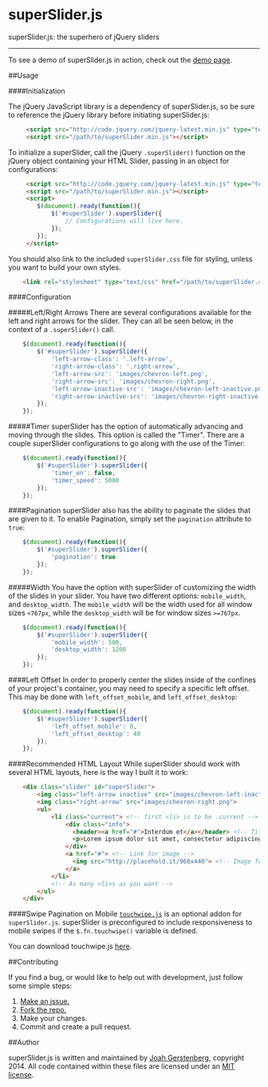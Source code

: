 superSlider.js
==============

superSlider.js: the superhero of jQuery sliders

---

To see a demo of superSlider.js in action, check out the [demo page](http://www.joahg.com/superSlider.js/demo.html).

##Usage

####Initialization

The jQuery JavaScript library is a dependency of superSlider.js, so be sure to reference the jQuery library before initiating superSlider.js:

```html
     <script src="http://code.jquery.com/jquery-latest.min.js" type="text/javascript"></script>
     <script src="/path/to/superSlider.min.js"></script>
```

To initialize a superSlider, call the jQuery `.superSlider()` function on the jQuery object containing your HTML Slider, passing in an object for configurations:

```html
     <script src="http://code.jquery.com/jquery-latest.min.js" type="text/javascript"></script>
     <script src="/path/to/superSlider.min.js"></script>
     <script>
     	$(document).ready(function(){
     		$('#superSlider').superSlider({
	     		// Configurations will live here.
	     	});
     	});
     </script>
```

You should also link to the included `superSlider.css` file for styling, unless you want to build your own styles.

```html
	<link rel="stylesheet" type="text/css" href="/path/to/superSlider.css">
```

####Configuration

#####Left/Right Arrows
There are several configurations available for the left and right arrows for the slider. They can all be seen below, in the context of a `.superSlider()` call.

```javascript
 	$(document).ready(function(){
 		$('#superSlider').superSlider({
     		'left-arrow-class': '.left-arrow',                              //Sets the selector class for the left arrow
     		'right-arrow-class': '.right-arrow',                            //Sets the selector class for the right arrow
     		'left-arrow-src': 'images/chevron-left.png',                    //Sets the image source for the left arrow
     		'right-arrow-src': 'images/chevron-right.png',                  //Sets the image source for the right arrow
     		'left-arrow-inactive-src': 'images/chevron-left-inactive.png',  //Sets the image source for the inactive left arrow
     		'right-arrow-inactive-src': 'images/chevron-right-inactive.png' //Sets the image source for the inactive right arrow
     	});
 	});
```

#####Timer
superSlider has the option of automatically advancing and moving through the slides. This option is called the "Timer". There are a couple superSlider configurations to go along with the use of the Timer:

```javascript
 	$(document).ready(function(){
 		$('#superSlider').superSlider({
     		'timer_on': false,                                              //Either true or false, turns Timer on or off
     		'timer_speed': 5000                                             //Speed, in milliseconds, for the automatic advancing of the slides
     	});
 	});
```

####Pagination
superSlider also has the ability to paginate the slides that are given to it. To enable Pagination, simply set the `pagination` attribute to `true`:

```javascript
    $(document).ready(function(){
        $('#superSlider').superSlider({
            'pagination': true
        });
    });
```

#####Width
You have the option with superSlider of customizing the width of the slides in your slider. You have two different options: `mobile_width`, and `desktop_width`. The `mobile_width` will be the width used for all window sizes `<767px`, while the `desktop_width` will be for window sizes `>=767px`.

```javascript
    $(document).ready(function(){
        $('#superSlider').superSlider({
            'mobile_width': 500,                                            //Number (pixels) width for mobile
            'desktop_width': 1200                                           //Number (pixels) width for desktop
        });
    });
```

####Left Offset
In order to properly center the slides inside of the confines of your project's container, you may need to specify a specific left offset. This may be done with `left_offset_mobile`, and `left_offset_desktop`:

```javascript
    $(document).ready(function(){
        $('#superSlider').superSlider({
            'left_offset_mobile': 0,                                        //Number (pixels) left offset for mobile
            'left_offset_desktop': 40                                       //Number (pixels) left offset for desktop
        });
    });
```

####Recommended HTML Layout
While superSlider should work with several HTML layouts, here is the way I built it to work:

```html
	<div class="slider" id="superSlider">
		<img class="left-arrow inactive" src="images/chevron-left-inactive.png">
        <img class="right-arrow" src="images/chevron-right.png">
        <ul>
			<li class="current"> <!-- first <li> is to be .current -->
				<div class="info">
				  <header><a href="#">Interdum et</a></header> <!-- Title of slide -->
				  <p>Lorem ipsum dolor sit amet, consectetur adipiscing elit. Sed vitae nibh lorem. Maecenas vitae erat eu justo convallis porttitor pretium at purus. In lacus orci, lobortis non luctus eget, posuere sed dolor.</p> <!-- Description of slide -->
				</div>
				<a href="#"> <!-- Link for image -->
				  <img src="http://placehold.it/960x440"> <!-- Image for slide -->
				</a>
			</li>
			<!-- As many <li>s as you want -->
		</ul>
	</div>
```

####Swipe Pagination on Mobile
[`touchwipe.js`](http://www.netcu.de/jquery-touchwipe-iphone-ipad-library) is an optional addon for `superSlider.js`. superSlider is preconfigured to include responsiveness to mobile swipes if the `$.fn.touchwipe()` variable is defined.

You can download touchwipe.js [here](http://www.netcu.de/jquery-touchwipe-iphone-ipad-library).

##Contributing

If you find a bug, or would like to help out with development, just follow some simple steps:

  1. [Make an issue.](https://github.com/JoahG/superSlider.js/issues/new)
  2. [Fork the repo.](https://github.com/JoahG/superSlider.js/fork)
  3. Make your changes.
  4. Commit and create a pull request.

##Author

superSlider.js is written and maintained by [Joah Gerstenberg](http://www.joahg.com), copyright 2014. All code contained within these files are licensed under an [MIT license](https://github.com/JoahG/superSlider.js/blob/gh-pages/LICENSE).
